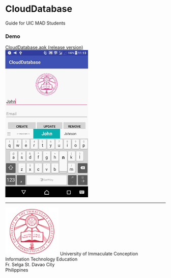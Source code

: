 # CloudDatabase
Guide for UIC MAD Students

### Demo
<a href="https://github.com/clydeatuic/CloudDatabase/blob/master/CloudDatabase.apk">CloudDatabase.apk (release version)</a><br/>
<img src="https://github.com/clydeatuic/CloudDatabase/blob/master/clouddb_preview.gif" />

<hr/>
<img src="https://github.com/clydeatuic/CloudDatabase/blob/master/uic.png" height="150" />
University of Immaculate Conception<br/>
Information Technology Education<br/>
Fr. Selga St. Davao City<br/>
Philippines





